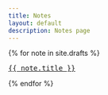 ```yaml
---
title: Notes
layout: default
description: Notes page
---
```


{% for note in site.drafts %}
<p><pre><a href="{{ note.url | prepend: site.baseurl }}">{{ note.title }}</a></pre></p>
{% endfor %}

